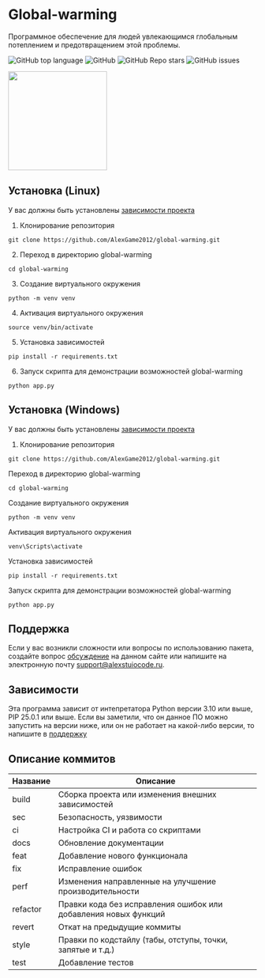 # Global-warming
Программное обеспечение для людей увлекающимся глобальным потеплением и предотвращением этой проблемы.
<!-- описание репозитория -->
<!--Блок информации о репозитории в бейджах-->
![GitHub top language](https://img.shields.io/github/languages/top/AlexGame2012/global-warming)
![GitHub](https://img.shields.io/github/license/AlexGame2012/global-warming)
![GitHub Repo stars](https://img.shields.io/github/stars/AlexGame2012/global-warming)
![GitHub issues](https://img.shields.io/github/issues/AlexGame2012/global-warming)

<img src="https://i.imgur.com/M156USt.png" width="200" />

<!--Установка-->
## Установка (Linux)
У вас должны быть установлены [зависимости проекта](https://github.com/AlexGame2012/global-warming#зависимости)

1. Клонирование репозитория 

```git clone https://github.com/AlexGame2012/global-warming.git```

2. Переход в директорию global-warming

```cd global-warming```

3. Создание виртуального окружения

```python -m venv venv```

4. Активация виртуального окружения

```source venv/bin/activate```

5. Установка зависимостей

```pip install -r requirements.txt```

6. Запуск скрипта для демонстрации возможностей global-warming

```python app.py ```



<!--Установка-->
## Установка (Windows)

У вас должны быть установлены [зависимости проекта](https://github.com/AlexGame2012/global-warming#зависимости)

1. Клонирование репозитория

```git clone https://github.com/AlexGame2012/global-warming.git```

Переход в директорию global-warming

```cd global-warming```

Создание виртуального окружения

```python -m venv venv```

Активация виртуального окружения

```venv\Scripts\activate```

Установка зависимостей

```pip install -r requirements.txt```

Запуск скрипта для демонстрации возможностей global-warming

```python app.py```


[Релизы программы]: https://github.com/OkulusDev/Oxygen/releases

<!--Поддержка-->
## Поддержка
Если у вас возникли сложности или вопросы по использованию пакета, создайте вопрос
[обсуждение](https://alexstudiocode.ru/teh_help) на данном сайте или напишите на электронную почту <support@alexstuiocode.ru>.

<!--зависимости-->
## Зависимости
Эта программа зависит от интепретатора Python версии 3.10 или выше, PIP 25.0.1 или выше. Если вы заметили, что он данное ПО можно запустить на версии ниже, или он не работает на какой-либо версии, то напишите в [поддержку](https://alexstudiocode.ru/teh_help#поддержка)

<!--описание коммитов-->
## Описание коммитов
| Название | Описание                                                        |
|----------|-----------------------------------------------------------------|
| build	   | Сборка проекта или изменения внешних зависимостей               |
| sec      | Безопасность, уязвимости                                        |
| ci       | Настройка CI и работа со скриптами                              |
| docs	   | Обновление документации                                         |
| feat	   | Добавление нового функционала                                   |
| fix	   | Исправление ошибок                                              |
| perf	   | Изменения направленные на улучшение производительности          |
| refactor | Правки кода без исправления ошибок или добавления новых функций |
| revert   | Откат на предыдущие коммиты                                     |
| style	   | Правки по кодстайлу (табы, отступы, точки, запятые и т.д.)      |
| test	   | Добавление тестов       
